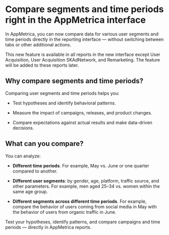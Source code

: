 # Compare segments and time periods right in the AppMetrica interface

In AppMetrica, you can now compare data for various user segments and time periods directly in the reporting interface — without switching between tabs or other additional actions.

This new feature is available in all reports in the new interface except User Acquisition, User Acquisition SKAdNetwork, and Remarketing. The feature will be added to these reports later.

## Why compare segments and time periods?

Comparing user segments and time periods helps you:

- Test hypotheses and identify behavioral patterns.

- Measure the impact of campaigns, releases, and product changes.

- Compare expectations against actual results and make data-driven decisions.

## What can you compare?

You can analyze:

- **Different time periods**. For example, May vs. June or one quarter compared to another.

- **Different user segments**: by gender, age, platform, traffic source, and other parameters. For example, men aged 25–34 vs. women within the same age group.

- **Different segments across different time periods**. For example, compare the behavior of users coming from social media in May with the behavior of users from organic traffic in June.

Test your hypotheses, identify patterns, and compare campaigns and time periods — directly in AppMetrica reports.

